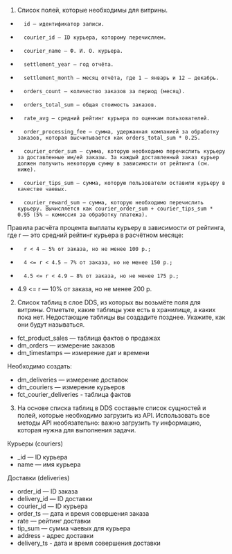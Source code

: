 1. Список полей, которые необходимы для витрины. 

* 		id — идентификатор записи.
* 		courier_id — ID курьера, которому перечисляем.
* 		courier_name — Ф. И. О. курьера.
* 		settlement_year — год отчёта.
* 		settlement_month — месяц отчёта, где 1 — январь и 12 — декабрь.
* 		orders_count — количество заказов за период (месяц).
* 		orders_total_sum — общая стоимость заказов.
* 		rate_avg — средний рейтинг курьера по оценкам пользователей.
* 		order_processing_fee — сумма, удержанная компанией за обработку заказов, которая высчитывается как orders_total_sum * 0.25.
* 		courier_order_sum — сумма, которую необходимо перечислить курьеру за доставленные им/ей заказы. За каждый доставленный заказ курьер должен получить некоторую сумму в зависимости от рейтинга (см. ниже).
* 		courier_tips_sum — сумма, которую пользователи оставили курьеру в качестве чаевых.
* 		courier_reward_sum — сумма, которую необходимо перечислить курьеру. Вычисляется как courier_order_sum + courier_tips_sum * 0.95 (5% — комиссия за обработку платежа).

Правила расчёта процента выплаты курьеру в зависимости от рейтинга, где r — это средний рейтинг курьера в расчётном месяце:
* 		r < 4 — 5% от заказа, но не менее 100 р.;
* 		4 <= r < 4.5 — 7% от заказа, но не менее 150 р.;
* 		4.5 <= r < 4.9 — 8% от заказа, но не менее 175 р.;
* 4.9 <= r — 10% от заказа, но не менее 200 р.



2. Список таблиц в слое DDS, из которых вы возьмёте поля для витрины. Отметьте, какие таблицы уже есть в хранилище, а каких пока нет. Недостающие таблицы вы создадите позднее. Укажите, как они будут называться.

* fct_product_sales — таблица фактов о продажах
* dm_orders — измерение заказов
* dm_timestamps — измерение дат и времени

Необходимо создать:
* dm_deliveries — измерение доставок
* dm_couriers — измерение курьеров
* fct_courier_deliveries - таблица фактов



3. На основе списка таблиц в DDS составьте список сущностей и полей, которые необходимо загрузить из API. Использовать все методы API необязательно: важно загрузить ту информацию, которая нужна для выполнения задачи.

Курьеры (couriers)

* _id — ID курьера
* name — имя курьера


Доставки (deliveries)

* order_id — ID заказа
* delivery_id — ID доставки
* courier_id — ID курьера
* order_ts — дата и время совершения заказа
* rate — рейтинг доставки
* tip_sum — сумма чаевых для курьера
* address - адрес доставки
* delivery_ts - дата и время совершения доставки
